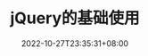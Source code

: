 ---
title: "jQuery的基础使用"
description: 
date: 2022-10-27T23:35:31+08:00
image: 
math: 
license: 
categories: 前端
tags: [Javascript]
hidemeta: true
hidden: false
comments: true
draft: true
---